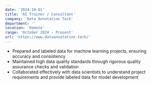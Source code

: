 ```yaml
---
date: '2024-10-01'
title: 'AI Trainer / Consultant'
company: 'Data Annotation Tech'
department: ''
location: 'Remote'
range: 'October 2024 - Present'
url: 'https://www.dataannotation.tech/'
---
```


- Prepared and labeled data for machine learning projects, ensuring accuracy and consistency
- Maintained high data quality standards through rigorous quality assurance checks and validation
- Collaborated effectively with data scientists to understand project requirements and provide labeled data for model development
